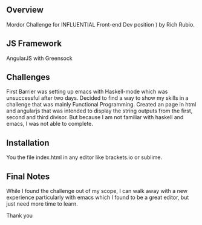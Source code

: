## Overview

Mordor Challenge for INFLUENTIAL Front-end Dev position )
by Rich Rubio.



## JS Framework

AngularJS with Greensock




## Challenges

First Barrier was setting up emacs with Haskell-mode which was unsuccessful after two days. Decided to find a way to show my skills in a challenge that was mainly Functional Programming. Created an page in html and angularjs that was intended to display the string outputs from the first, second and third divisor. But because I am not familiar with haskell and emacs, I was not able to complete.



## Installation

You the file index.html in any editor like brackets.io or sublime. 


## Final Notes

While I found the challenge out of my scope, I can walk away with a new experience particularly with emacs which I found to be a great editor, but just need more time to learn.


Thank you





